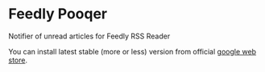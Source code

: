 Feedly Pooqer
=============

Notifier of unread articles for Feedly RSS Reader

You can install latest stable (more or less) version from official [google web store](https://chrome.google.com/webstore/detail/feedly-pooqer/hhgokdhgjnjfdplkcdmchamkhjcfendi).
